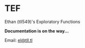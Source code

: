 # TEF
Ethan (tll549)'s Exploratory Functions



**Documentation is on the way...**



Email: el@tll.tl
